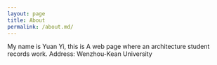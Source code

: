 ```yaml
---
layout: page
title: About
permalink: /about.md/
---
```


My name is Yuan Yi, this is A web page where an architecture student records work. Address: Wenzhou-Kean University
